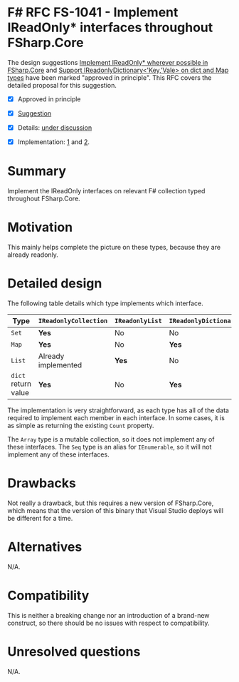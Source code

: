 # F# RFC FS-1041 - Implement IReadOnly* interfaces throughout FSharp.Core

The design suggestions [Implement IReadOnly* wherever possible in FSharp.Core](https://github.com/Microsoft/visualfsharp/issues/3999#issuecomment-346435080) and [Support IReadonlyDictionary<'Key,'Vale> on dict and Map types](https://github.com/fsharp/fslang-suggestions/issues/622) have been marked "approved in principle". This RFC covers the detailed proposal for this suggestion.

* [x] Approved in principle
* [x] [Suggestion](https://github.com/Microsoft/visualfsharp/issues/3999#issuecomment-346435080)
* [x] Details: [under discussion](https://github.com/fsharp/fslang-design/issues/238)
* [x] Implementation: [1](https://github.com/Microsoft/visualfsharp/pull/4014) and [2](https://github.com/Microsoft/visualfsharp/pull/3988).


# Summary
[summary]: #summary

Implement the IReadOnly interfaces on relevant F# collection typed throughout FSharp.Core.

# Motivation
[motivation]: #motivation

This mainly helps complete the picture on these types, because they are already readonly.

# Detailed design
[design]: #detailed-design

The following table details which type implements which interface.

|Type|`IReadonlyCollection`|`IReadonlyList`|`IReadonlyDictionary`|
|----|---------------------|---------------|---------------------|
|`Set`|**Yes**|No|No|
|`Map`|**Yes**|No|**Yes**|
|`List`|Already implemented|**Yes**|No|
|`dict` return value|**Yes**|No|**Yes**|

The implementation is very straightforward, as each type has all of the data required to implement each member in each interface.  In some cases, it is as simple as returning the existing `Count` property.

The `Array` type is a mutable collection, so it does not implement any of these interfaces.  The `Seq` type is an alias for `IEnumerable`, so it will not implement any of these interfaces.

# Drawbacks
[drawbacks]: #drawbacks

Not really a drawback, but this requires a new version of FSharp.Core, which means that the version of this binary that Visual Studio deploys will be different for a time.

# Alternatives
[alternatives]: #alternatives

N/A.

# Compatibility
[compatibility]: #compatibility

This is neither a breaking change nor an introduction of a brand-new construct, so there should be no issues with respect to compatibility.


# Unresolved questions
[unresolved]: #unresolved-questions

N/A.
